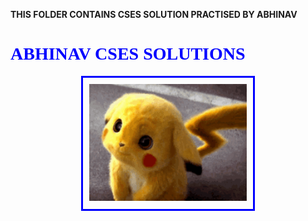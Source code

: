 **THIS FOLDER CONTAINS CSES SOLUTION PRACTISED BY ABHINAV**


<H1 style="font-family:verdana;color:blue;" >ABHINAV CSES SOLUTIONS</H1>
<div style="margin:auto;width:50%;border:3px solid blue; padding:10px;" >
<img src="tenor.gif" alt = PIKACHU width=100% height=25%>
</div>